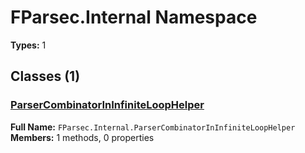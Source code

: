 # FParsec.Internal Namespace

**Types:** 1

## Classes (1)

### [ParserCombinatorInInfiniteLoopHelper](./ParserCombinatorInInfiniteLoopHelper.md)
**Full Name:** `FParsec.Internal.ParserCombinatorInInfiniteLoopHelper`
**Members:** 1 methods, 0 properties

